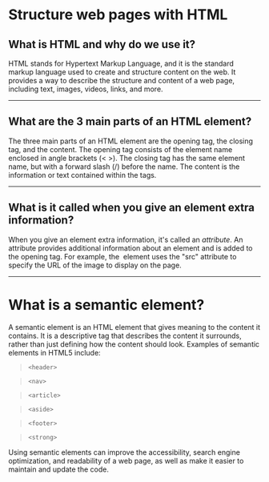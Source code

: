 # Structure web pages with HTML

## What is HTML and why do we use it?

HTML stands for Hypertext Markup Language, and it is the standard markup language used to create and structure content on the web. It provides a way to describe the structure and content of a web page, including text, images, videos, links, and more.

***

## What are the 3 main parts of an HTML element?

The three main parts of an HTML element are the opening tag, the closing tag, and the content. The opening tag consists of the element name enclosed in angle brackets (< >). The closing tag has the same element name, but with a forward slash (/) before the name. The content is the information or text contained within the tags.

***

## What is it called when you give an element extra information? 

When you give an element extra information, it's called an _attribute_. An attribute provides additional information about an element and is added to the opening tag. For example, the <img> element uses the "src" attribute to specify the URL of the image to display on the page.

***

# What is a semantic element? 

A semantic element is an HTML element that gives meaning to the content it contains. It is a descriptive tag that describes the content it surrounds, rather than just defining how the content should look. Examples of semantic elements in HTML5 include: 
> `<header>`

> `<nav>` 

> `<article>` 

> `<aside>`

> `<footer>` 

> `<strong>`

Using semantic elements can improve the accessibility, search engine optimization, and readability of a web page, as well as make it easier to maintain and update the code.